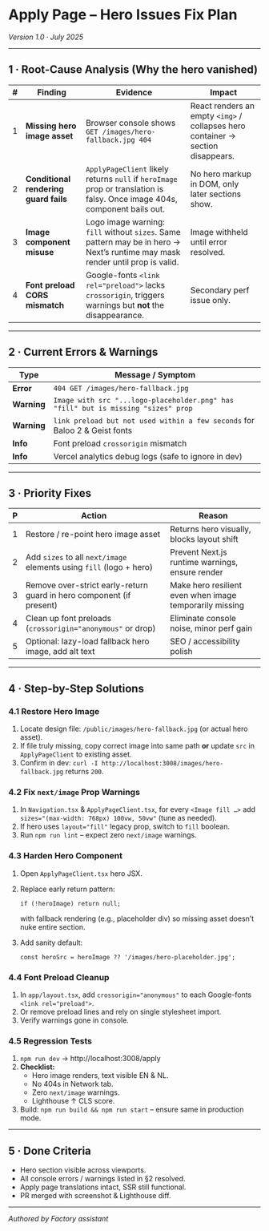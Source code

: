 # Apply Page – Hero Issues Fix Plan  
_Version 1.0 · July 2025_

---

## 1 · Root-Cause Analysis (Why the hero vanished)

| # | Finding | Evidence | Impact |
|---|---------|----------|--------|
| 1 | **Missing hero image asset** | Browser console shows `GET /images/hero-fallback.jpg 404` | React renders an empty `<img>` / collapses hero container → section disappears. |
| 2 | **Conditional rendering guard fails** | `ApplyPageClient` likely returns `null` if `heroImage` prop or translation is falsy. Once image 404s, component bails out. | No hero markup in DOM, only later sections show. |
| 3 | **Image component misuse** | Logo image warning: `fill` without `sizes`. Same pattern may be in hero → Next’s runtime may mask render until prop is valid. | Image withheld until error resolved. |
| 4 | **Font preload CORS mismatch** | Google-fonts `<link rel="preload">` lacks `crossorigin`, triggers warnings but **not** the disappearance. | Secondary perf issue only. |

---

## 2 · Current Errors & Warnings

| Type | Message / Symptom |
|------|-------------------|
| **Error** | `404 GET /images/hero-fallback.jpg` |
| **Warning** | `Image with src "...logo-placeholder.png" has "fill" but is missing "sizes" prop` |
| **Warning** | `link preload but not used within a few seconds` for Baloo 2 & Geist fonts |
| **Info** | Font preload `crossorigin` mismatch |
| **Info** | Vercel analytics debug logs (safe to ignore in dev) |

---

## 3 · Priority Fixes

| P | Action | Reason |
|---|--------|--------|
| 1 | Restore / re-point hero image asset | Returns hero visually, blocks layout shift |
| 2 | Add `sizes` to all `next/image` elements using `fill` (logo + hero) | Prevent Next.js runtime warnings, ensure render |
| 3 | Remove over-strict early-return guard in hero component (if present) | Make hero resilient even when image temporarily missing |
| 4 | Clean up font preloads (`crossorigin="anonymous"` or drop) | Eliminate console noise, minor perf gain |
| 5 | Optional: lazy-load fallback hero image, add alt text | SEO / accessibility polish |

---

## 4 · Step-by-Step Solutions

### 4.1 Restore Hero Image
1. Locate design file: `/public/images/hero-fallback.jpg` (or actual hero asset).  
2. If file truly missing, copy correct image into same path **or** update `src` in `ApplyPageClient` to existing asset.  
3. Confirm in dev: `curl -I http://localhost:3008/images/hero-fallback.jpg` returns `200`.

### 4.2 Fix `next/image` Prop Warnings
1. In `Navigation.tsx` & `ApplyPageClient.tsx`, for every `<Image fill …>` add  
   `sizes="(max-width: 768px) 100vw, 50vw"` (tune as needed).  
2. If hero uses `layout="fill"` legacy prop, switch to `fill` boolean.  
3. Run `npm run lint` – expect zero `next/image` warnings.

### 4.3 Harden Hero Component
1. Open `ApplyPageClient.tsx` hero JSX.  
2. Replace early return pattern:

   ```tsx
   if (!heroImage) return null;
   ```
   with fallback rendering (e.g., placeholder div) so missing asset doesn’t nuke entire section.  
3. Add sanity default:

   ```tsx
   const heroSrc = heroImage ?? '/images/hero-placeholder.jpg';
   ```

### 4.4 Font Preload Cleanup
1. In `app/layout.tsx`, add `crossorigin="anonymous"` to each Google-fonts `<link rel="preload">`.  
2. Or remove preload lines and rely on single stylesheet import.  
3. Verify warnings gone in console.

### 4.5 Regression Tests
1. `npm run dev` → http://localhost:3008/apply  
2. **Checklist:**  
   - Hero image renders, text visible EN & NL.  
   - No 404s in Network tab.  
   - Zero `next/image` warnings.  
   - Lighthouse ↑ CLS score.  
3. Build: `npm run build && npm run start` – ensure same in production mode.

---

## 5 · Done Criteria

- Hero section visible across viewports.
- All console errors / warnings listed in §2 resolved.
- Apply page translations intact, SSR still functional.
- PR merged with screenshot & Lighthouse diff.

---

_Authored by Factory assistant_  
